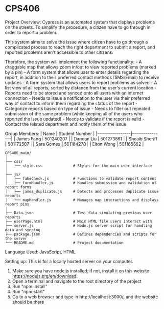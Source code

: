 # CPS406

Project Overview:
Cypress is an automated system that displays problems on the streets. To simplify the procedure, a citizen have to go through in order to report a problem.

This system aims to solve the issue where citizen have to go through a complicated process to reach the right department to submit a report, and reported problems aren't accessible to other citizens.

Therefore, the system will implement the following functionality:
		- A draggable map that allows zoom in/out to view reported problems (marked by a pin)
		- A form system that allows user to enter details regarding the report, in addition to their preferred contact methods (SMS/Email) to receive updates
		- A form system that allows users to report problems as solved
		- A list view of all reports, sorted by distance from the user's current location
		- Reports need to be stored and synced onto all users with an internet connection
		- Needs to issue a notification to the user via their preferred way of contact to inform them regarding the status of the report
		- Categorize reports based on type of issue
		- Needs to filter out repeated submission of the same problem (while keeping all of the users who reported the issue updated)
		- Needs to validate if the report is valid
		- Contact the related department and notify them of the issue


Group Members:
| Name            | Student Number |
|-----------------|----------------|
| James Fang      | 501240207      |
| Dandan Liu      | 501273861      |
| Shoaib Sheriff  | 501172587      |
| Sara Gomes      | 501184278      |
| Elton Wong      | 501165692      |

```
CPS406_main/
│
├── css/
│   └── style.css              # Styles for the main user interface
│
├── js/
│   ├── fakeCheck.js           # Functions to validate report content
│   ├── formHandler.js         # Handles submission and validation of report forms
│   ├── james_duplicate.js     # Detects and processes duplicate issue reports
│   └── mapHandler.js          # Manages map interactions and displays report pins
│
├── Data.json                  # Test data simulating previous user reports
├── userPage.html              # Main HTML file users interact with
├── server.js                  # Node.js server script for handling data and syncing
├── package.json               # Defines dependencies and scripts for the server
└── README.md                  # Project documentation
```

Language Used:
JavaScript, HTML

Setting up:
This is for a locally hosted server on your computer. 
1. Make sure you have node.js installed; if not, install it on this website https://nodejs.org/en/download.
2. Open a terminal and navigate to the root directory of the project
3. Run "npm install"
4. Run "npm start"
5. Go to a web browser and type in http://localhost:3000/, and the website should be there
